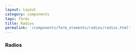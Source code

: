 ```yaml
---
layout: layout
category: components
tags: forms
title: Radios
permalink: '/components/form_elements/radios/radios.html'
---
```


<div class="wrapper">
  <h3>Radios</h3>
</div>